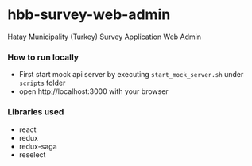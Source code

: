 # hbb-survey-web-admin
Hatay Municipality (Turkey) Survey Application Web Admin

### How to run locally
* First start mock api server by executing `start_mock_server.sh` under `scripts` folder
* open http://localhost:3000 with your browser

### Libraries used
* react
* redux
* redux-saga
* reselect